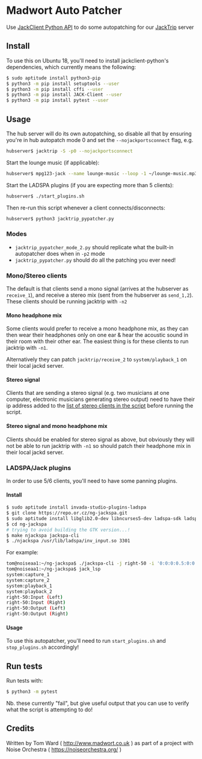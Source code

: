 # Madwort Auto Patcher

Use [JackClient Python API](https://github.com/spatialaudio/jackclient-python/) to do some autopatching for our [JackTrip](https://github.com/jacktrip/jacktrip) server

## Install

To use this on Ubuntu 18, you'll need to install jackclient-python's dependencies, which currently means the following:

```bash
$ sudo aptitude install python3-pip
$ python3 -m pip install setuptools --user
$ python3 -m pip install cffi --user
$ python3 -m pip install JACK-Client --user
$ python3 -m pip install pytest --user
```

## Usage

The hub server will do its own autopatching, so disable all that by ensuring you're in hub autopatch mode 0 and set the `--nojackportsconnect` flag, e.g.

```bash
hubserver$ jacktrip -S -p0 --nojackportsconnect
```

Start the lounge music (if applicable):

```bash
hubserver$ mpg123-jack --name lounge-music --loop -1 ~/lounge-music.mp3
```

Start the LADSPA plugins (if you are expecting more than 5 clients):

```bash
hubserver$ ./start_plugins.sh
```

Then re-run this script whenever a client connects/disconnects:

```bash
hubserver$ python3 jacktrip_pypatcher.py
```

### Modes

* `jacktrip_pypatcher_mode_2.py` should replicate what the built-in autopatcher does when in `-p2` mode
* `jacktrip_pypatcher.py` should do all the patching you ever need!

### Mono/Stereo clients

The default is that clients send a mono signal (arrives at the hubserver as `receive_1`), and receive a stereo mix (sent from the hubserver as `send_1,2`). These clients should be running jacktrip with `-n2`

#### Mono headphone mix

Some clients would prefer to receive a mono headphone mix, as they can then wear their headphones only on one ear & hear the acoustic sound in their room with their other ear. The easiest thing is for these clients to run jacktrip with `-n1`.

Alternatively they can patch `jacktrip/receive_2` to `system/playback_1` on their local jackd server.

#### Stereo signal

Clients that are sending a stereo signal (e.g. two musicians at one computer, electronic musicians generating stereo output) need to have their ip address added to the [list of stereo clients in the script](https://github.com/madwort/jacktrip_pypatcher/blob/a5e8b56b331f42fc9a2a6d40cce62dc41c9963a9/jacktrip_pypatcher.py#L254) before running the script.

#### Stereo signal and mono headphone mix

Clients should be enabled for stereo signal as above, but obviously they will not be able to run jacktrip with `-n1` so should patch their headphone mix in their local jackd server.

### LADSPA/Jack plugins

In order to use 5/6 clients, you'll need to have some panning plugins.

#### Install

```bash
$ sudo aptitude install invada-studio-plugins-ladspa
$ git clone https://repo.or.cz/ng-jackspa.git
$ sudo aptitude install libglib2.0-dev libncurses5-dev ladspa-sdk ladspa-sdk-dev
$ cd ng-jackspa
# trying to avoid building the GTK version...!
$ make njackspa jackspa-cli
$ ./njackspa /usr/lib/ladspa/inv_input.so 3301
```

For example:

```bash
tom@noiseaa1:~/ng-jackspa$ ./jackspa-cli -j right-50 -i '0:0:0:0.5:0:0' /usr/lib/ladspa/inv_input.so 3301 &
tom@noiseaa1:~/ng-jackspa$ jack_lsp
system:capture_1
system:capture_2
system:playback_1
system:playback_2
right-50:Input (Left)
right-50:Input (Right)
right-50:Output (Left)
right-50:Output (Right)
```

#### Usage

To use this autopatcher, you'll need to run `start_plugins.sh` and `stop_plugins.sh` accordingly!

## Run tests

Run tests with:
```bash
$ python3 -m pytest
```

Nb. these currently "fail", but give useful output that you can use to verify what the script is attempting to do!

## Credits

Written by Tom Ward ( http://www.madwort.co.uk ) as part of a project with Noise Orchestra ( https://noiseorchestra.org/ )

